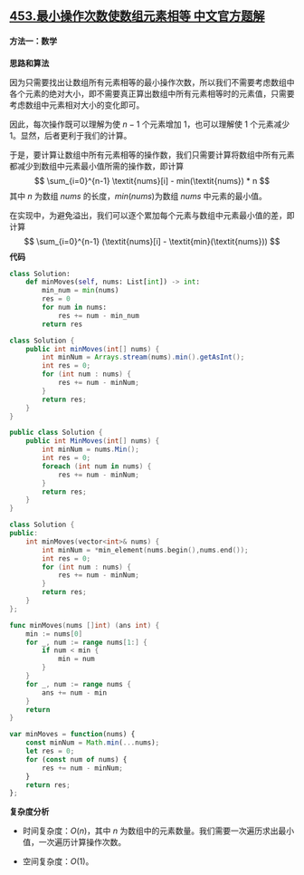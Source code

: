 ## [453.最小操作次数使数组元素相等 中文官方题解](https://leetcode.cn/problems/minimum-moves-to-equal-array-elements/solutions/100000/zui-xiao-cao-zuo-ci-shu-shi-shu-zu-yuan-3meg3)
#### 方法一：数学

**思路和算法**

因为只需要找出让数组所有元素相等的最小操作次数，所以我们不需要考虑数组中各个元素的绝对大小，即不需要真正算出数组中所有元素相等时的元素值，只需要考虑数组中元素相对大小的变化即可。

因此，每次操作既可以理解为使 $n-1$ 个元素增加 $1$，也可以理解使 $1$ 个元素减少 $1$。显然，后者更利于我们的计算。

于是，要计算让数组中所有元素相等的操作数，我们只需要计算将数组中所有元素都减少到数组中元素最小值所需的操作数，即计算
$$
\sum_{i=0}^{n-1} \textit{nums}[i] - min(\textit{nums}) * n
$$
其中 $n$ 为数组 $\textit{nums}$ 的长度，$\textit{min}(\textit{nums})$为数组 $\textit{nums}$ 中元素的最小值。

在实现中，为避免溢出，我们可以逐个累加每个元素与数组中元素最小值的差，即计算
$$
\sum_{i=0}^{n-1} (\textit{nums}[i] - \textit{min}(\textit{nums}))
$$
**代码**

```Python [sol1-Python3]
class Solution:
    def minMoves(self, nums: List[int]) -> int:
        min_num = min(nums)
        res = 0
        for num in nums:
            res += num - min_num
        return res
```

```Java [sol1-Java]
class Solution {
    public int minMoves(int[] nums) {
        int minNum = Arrays.stream(nums).min().getAsInt();
        int res = 0;
        for (int num : nums) {
            res += num - minNum;
        }
        return res;
    }
}
```

```C# [sol1-C#]
public class Solution {
    public int MinMoves(int[] nums) {
        int minNum = nums.Min();
        int res = 0;
        foreach (int num in nums) {
            res += num - minNum;
        }
        return res;
    }
}
```

```C++ [sol1-C++]
class Solution {
public:
    int minMoves(vector<int>& nums) {
        int minNum = *min_element(nums.begin(),nums.end());
        int res = 0;
        for (int num : nums) {
            res += num - minNum;
        }
        return res;
    }
};
```

```go [sol1-Golang]
func minMoves(nums []int) (ans int) {
    min := nums[0]
    for _, num := range nums[1:] {
        if num < min {
            min = num
        }
    }
    for _, num := range nums {
        ans += num - min
    }
    return
}
```

```JavaScript [sol1-JavaScript]
var minMoves = function(nums) {
    const minNum = Math.min(...nums);
    let res = 0;
    for (const num of nums) {
        res += num - minNum;
    }
    return res;
};
```

**复杂度分析**

- 时间复杂度：$O(n)$，其中 $n$ 为数组中的元素数量。我们需要一次遍历求出最小值，一次遍历计算操作次数。

- 空间复杂度：$O(1)$。
